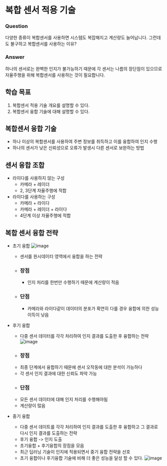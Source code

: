 # 복합 센서 적용 기술

### Question
다양한 종류이 복합센서를 사용하면 시스템도 복잡해지고 계산량도 늘어납니다. 그런데도 불구하고 복합센서를 사용하는 이유?

### Answer
하나의 센서로는 완벽한 인지가 불가능하기 때문에 각 센서는 나름의 장단점이 있으므로 자율주행을 위해 복합센서를 사용하는 것이 필요합니다.

## 학습 목표
1. 복합센서 적용 기술 개요를 설명할 수 있다.
2. 복합센서 융합 기술에 대해 설명할 수 있다.


## 복합센서 융합 기술
* 하나 이상의 복합센서를 사용하여 주변 정보를 취득하고 이를 융합하여 인지 수행
* 하나의 센서가 낮은 신뢰성으로 오류가 발생시 다른 센서로 보완하는 방법

## 센서 융합 조합
* 라이다를 사용하지 않는 구성
  * 카메라 + 레이더
  * 2, 3단계 자율주행에 적합
* 라이다를 사용하는 구성
  * 카메라 + 라이다
  * 카메라 + 레이더 + 라이다
  * 4단계 이상 자율주행에 적합

## 복합 센서 융합 전략
* 초기 융합
    ![image](https://user-images.githubusercontent.com/68180205/148562141-ab6e8627-310a-4d0f-bbfa-253cd82cfe53.png)
  * 센서를 원시데이터 영역에서 융합을 하는 전략
  * ### 장점
    * 인지 처리를 한번만 수행하기 때문에 계산량이 적음
  * ### 단점
    * 카메라와 라이다같이 데이터의 분포가 확연히 다를 경우 융합에 의한 성능 이득이 낮음

* 후기 융합
  * 다중 센서 데이터를 각각 처리하여 인지 결과를 도출한 후 융합하는 전략
  ![image](https://user-images.githubusercontent.com/68180205/148560972-aa5ba6d4-468a-4948-ba08-e1c3fefd6ae0.png)
   * ### 장점
    * 최종 단계에서 융합하기 때문에 센서 오작동에 대한 분석이 가능하다
    * 각 센서 인지 결과에 대한 신뢰도 파악 가능
   * ### 단점
    * 모든 센서 데이터에 대해 인지 처리를 수행해야됨
    * 계산량이 많음

* 중기 융합
  * 다중 센서 데이트를 각각 처리하여 인지 결과를 도출한 후 융합하고 그 결과로 다시 인지 결과를 도출하는 전략
  * 후기 융합 -> 인지 도출
  * 초기융합 + 후기융합의 장점을 모음
  * 최근 딥러닝 기술이 인지에 적용되면서 중기 융합 전략을 선호
  * 초기 융합이나 후기융합 기술에 비해 더 좋은 성능을 달성 할 수 있다.
    ![image](https://user-images.githubusercontent.com/68180205/148561207-76e50f0d-b720-4b03-bb62-03f82049bff1.png)
